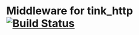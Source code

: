 # Middleware for tink_http [![Build Status](https://travis-ci.org/kevinresol/tink_http_middleware.svg?branch=master)](https://travis-ci.org/kevinresol/tink_http_middleware)
